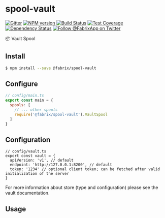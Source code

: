 # spool-vault

[![Gitter][gitter-image]][gitter-url]
[![NPM version][npm-image]][npm-url]
[![Build Status][ci-image]][ci-url]
[![Test Coverage][coverage-image]][coverage-url]
[![Dependency Status][daviddm-image]][daviddm-url]
[![Follow @FabrixApp on Twitter][twitter-image]][twitter-url]

:package: Vault Spool


## Install
```sh
$ npm install --save @fabrix/spool-vault
```

## Configure

```js
// config/main.ts
export const main = {
  spools: [
    // ... other spools
    require('@fabrix/spool-vault').VaultSpool
  ]
}
```

## Configuration

```
// config/vault.ts
export const vault = {
  apiVersion: 'v1', // default
  endpoint: 'http://127.0.0.1:8200', // default
  token: '1234' // optional client token; can be fetched after valid initialization of the server
}
```

For more information about store (type and configuration) please see the vault documentation.

## Usage

```js
  

```

[npm-image]: https://img.shields.io/npm/v/@fabrix/spool-vault.svg?style=flat-square
[npm-url]: https://npmjs.org/package/@fabrix/spool-vault
[ci-image]: https://img.shields.io/circleci/project/github/fabrix-app/spool-vault/master.svg
[ci-url]: https://circleci.com/gh/fabrix-app/spool-vault/tree/master
[daviddm-image]: http://img.shields.io/david/fabrix-app/spool-vault.svg?style=flat-square
[daviddm-url]: https://david-dm.org/fabrix-app/spool-vault
[gitter-image]: http://img.shields.io/badge/+%20GITTER-JOIN%20CHAT%20%E2%86%92-1DCE73.svg?style=flat-square
[gitter-url]: https://gitter.im/fabrix-app/fabrix
[twitter-image]: https://img.shields.io/twitter/follow/FabrixApp.svg?style=social
[twitter-url]: https://twitter.com/FabrixApp
[coverage-image]: https://img.shields.io/codeclimate/coverage/github/fabrix-app/spool-vault.svg?style=flat-square
[coverage-url]: https://codeclimate.com/github/fabrix-app/spool-vault/coverage

